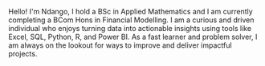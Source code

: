 Hello! I'm Ndango, I hold a BSc in Applied Mathematics and I am currently completing a BCom Hons in Financial Modelling. I am a curious and driven individual who enjoys turning data into actionable insights using tools like Excel, SQL, Python, R, and Power BI. As a fast learner and problem solver, I am always on the lookout for ways to improve and deliver impactful projects.
 
